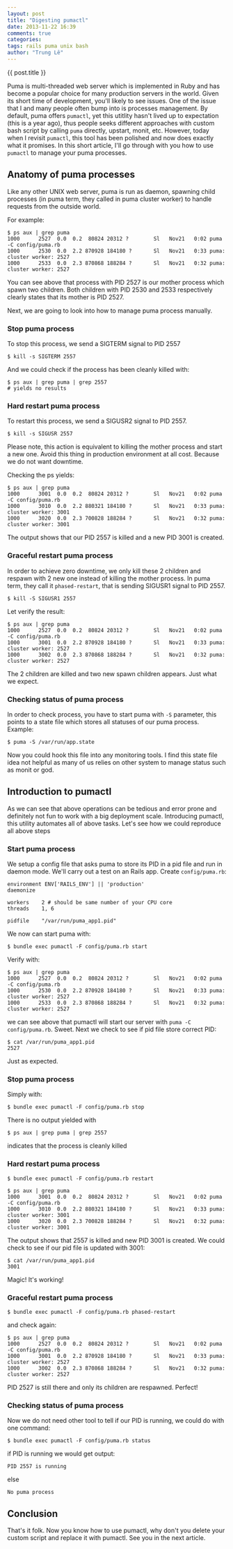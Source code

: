 ```yaml
---
layout: post
title: "Digesting pumactl"
date: 2013-11-22 16:39
comments: true
categories:
tags: rails puma unix bash
author: "Trung Lê"
---
```


{{ post.title }}

Puma is multi-threaded web server which is implemented in Ruby and has become a popular choice
for many production servers in the world. Given its short time of development, you'll likely
to see issues. One of the issue that I and many people often bump into is processes management.
By default, puma offers `pumactl`, yet this utitlity hasn't lived up to expectation (this is a year
ago), thus people seeks different approaches with custom bash script by calling `puma` directly,
upstart, monit, etc. However, today when I revisit `pumactl`, this tool has been polished and
now does exactly what it promises. In this short article, I'll go through with you how to use
`pumactl` to manage your puma processes.

<!--more-->

## Anatomy of puma processes

Like any other UNIX web server, puma is run as daemon, spawning child processes (in puma term,
they called in puma cluster worker) to handle requests from the outside world.

For example:

```
$ ps aux | grep puma
1000      2527  0.0  0.2  80824 20312 ?        Sl   Nov21   0:02 puma -C config/puma.rb
1000      2530  0.0  2.2 870928 184180 ?       Sl   Nov21   0:33 puma: cluster worker: 2527
1000      2533  0.0  2.3 870868 188284 ?       Sl   Nov21   0:32 puma: cluster worker: 2527
```

You can see above that process with PID 2527 is our mother process which spawn two children.
Both children with PID 2530 and 2533 respectively clearly states that its mother is PID 2527.

Next, we are going to look into how to manage puma process manually.

### Stop puma process

To stop this process, we send a SIGTERM signal to PID 2557

```
$ kill -s SIGTERM 2557
```

And we could check if the process has been cleanly killed with:

```
$ ps aux | grep puma | grep 2557
# yields no results
```

### Hard restart puma process

To restart this process, we send a SIGUSR2 signal to PID 2557.

```
$ kill -s SIGUSR 2557
```

Please note, this action is equivalent to killing the mother process and start a new one. Avoid this thing in production environment at all cost. Because we do not want downtime.

Checking the ps yields:

```
$ ps aux | grep puma
1000      3001  0.0  0.2  80824 20312 ?        Sl   Nov21   0:02 puma -C config/puma.rb
1000      3010  0.0  2.2 880321 184180 ?       Sl   Nov21   0:33 puma: cluster worker: 3001
1000      3020  0.0  2.3 700828 188284 ?       Sl   Nov21   0:32 puma: cluster worker: 3001
```

The output shows that our PID 2557 is killed and a new PID 3001 is created.

### Graceful restart puma process

In order to achieve zero downtime, we only kill these 2 children and respawn
with 2 new one instead of killing the mother process. In puma term, they call it `phased-restart`,
that is sending SIGUSR1 signal to PID 2557.

```
$ kill -S SIGUSR1 2557
```

Let verify the result:

```
$ ps aux | grep puma
1000      2527  0.0  0.2  80824 20312 ?        Sl   Nov21   0:02 puma -C config/puma.rb
1000      3001  0.0  2.2 870928 184180 ?       Sl   Nov21   0:33 puma: cluster worker: 2527
1000      3002  0.0  2.3 870868 188284 ?       Sl   Nov21   0:32 puma: cluster worker: 2527
```

The 2 children are killed and two new spawn children appears. Just what we expect.

### Checking status of puma process

In order to check process, you have to start puma with `-S` parameter, this points to a state
file which stores all statuses of our puma process. Example:

```
$ puma -S /var/run/app.state
```

Now you could hook this file into any monitoring tools. I find this state file idea not helpful
as many of us relies on other system to manage status such as monit or god.

## Introduction to pumactl

As we can see that above operations can be tedious and error prone and definitely not fun to work
with a big deployment scale. Introducing pumactl, this utility automates all of above tasks. Let's
see how we could reproduce all above steps

### Start puma process

We setup a config file that asks puma to store its PID in a pid file and run in daemon mode. We'll
carry out a test on an Rails app. Create `config/puma.rb`:

```
environment ENV['RAILS_ENV'] || 'production'
daemonize

workers    2 # should be same number of your CPU core
threads    1, 6

pidfile    "/var/run/puma_app1.pid"
```

We now can start puma with:

```
$ bundle exec pumactl -F config/puma.rb start
```

Verify with:

```
$ ps aux | grep puma
1000      2527  0.0  0.2  80824 20312 ?        Sl   Nov21   0:02 puma -C config/puma.rb
1000      2530  0.0  2.2 870928 184180 ?       Sl   Nov21   0:33 puma: cluster worker: 2527
1000      2533  0.0  2.3 870868 188284 ?       Sl   Nov21   0:32 puma: cluster worker: 2527
```

we can see above that pumactl will start our server with `puma -C config/puma.rb`. Sweet. Next
we check to see if pid file store correct PID:

```
$ cat /var/run/puma_app1.pid
2527
```

Just as expected.

### Stop puma process

Simply with:

```
$ bundle exec pumactl -F config/puma.rb stop
```

There is no output yielded with

```
$ ps aux | grep puma | grep 2557
```

indicates that the process is cleanly killed

### Hard restart puma process

```
$ bundle exec pumactl -F config/puma.rb restart
```

```
$ ps aux | grep puma
1000      3001  0.0  0.2  80824 20312 ?        Sl   Nov21   0:02 puma -C config/puma.rb
1000      3010  0.0  2.2 880321 184180 ?       Sl   Nov21   0:33 puma: cluster worker: 3001
1000      3020  0.0  2.3 700828 188284 ?       Sl   Nov21   0:32 puma: cluster worker: 3001
```


The output shows that 2557 is killed and new PID 3001 is created. We could check to see if
our pid file is updated with 3001:

```
$ cat /var/run/puma_app1.pid
3001
```

Magic! It's working!

### Graceful restart puma process

```
$ bundle exec pumactl -F config/puma.rb phased-restart
```

and check again:

```
$ ps aux | grep puma
1000      2527  0.0  0.2  80824 20312 ?        Sl   Nov21   0:02 puma -C config/puma.rb
1000      3001  0.0  2.2 870928 184180 ?       Sl   Nov21   0:33 puma: cluster worker: 2527
1000      3002  0.0  2.3 870868 188284 ?       Sl   Nov21   0:32 puma: cluster worker: 2527
```

PID 2527 is still there and only its children are respawned. Perfect!

### Checking status of puma process

Now we do not need other tool to tell if our PID is running, we could do with one command:

```
$ bundle exec pumactl -F config/puma.rb status
```

if PID is running we would get output:

```
PID 2557 is running
```

else

```
No puma process
```

## Conclusion

That's it folk. Now you know how to use pumactl, why don't you delete your custom script and replace
it with pumactl. See you in the next article.

